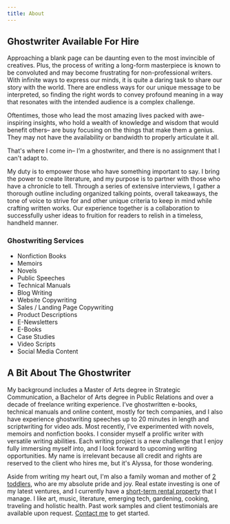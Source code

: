 ```yaml
---
title: About
---
```

## Ghostwriter Available For Hire

Approaching a blank page can be daunting even to the most invincible of creatives. Plus, the process of writing a long-form masterpiece is known to be convoluted and may become frustrating for non-professional writers. With infinite ways to express our minds, it is quite a daring task to share our story with the world. There are endless ways for our unique message to be interpreted, so finding the right words to convey profound meaning in a way that resonates with the intended audience is a complex challenge.

Oftentimes, those who lead the most amazing lives packed with awe-inspiring insights, who hold a wealth of knowledge and wisdom that would benefit others– are busy focusing on the things that make them a genius. They may not have the availability or bandwidth to properly articulate it all. 

That's where I come in– I’m a ghostwriter, and there is no assignment that I can't adapt to. 

My duty is to empower those who have something important to say. I bring the power to create literature, and my purpose is to partner with those who have a chronicle to tell. Through a series of extensive interviews, I gather a thorough outline including organized talking points, overall takeaways, the tone of voice to strive for and other unique criteria to keep in mind while crafting written works. Our experience together is a collaboration to successfully usher ideas to fruition for readers to relish in a timeless, handheld manner.

### **Ghostwriting Services**

* Nonfiction Books
* Memoirs
* Novels
* Public Speeches
* Technical Manuals
* Blog Writing
* Website Copywriting
* Sales / Landing Page Copywriting
* Product Descriptions
* E-Newsletters
* E-Books
* Case Studies
* Video Scripts
* Social Media Content

## A Bit About The Ghostwriter

My background includes a Master of Arts degree in Strategic Communication, a Bachelor of Arts degree in Public Relations and over a decade of freelance writing experience. I’ve ghostwritten e-books, technical manuals and online content, mostly for tech companies, and I also have experience ghostwriting speeches up to 20 minutes in length and scriptwriting for video ads. Most recently, I've experimented with novels, memoirs and nonfiction books. I consider myself a prolific writer with versatile writing abilities. Each writing project is a new challenge that I enjoy fully immersing myself into, and I look forward to upcoming writing opportunities. My name is irrelevant because all credit and rights are reserved to the client who hires me, but it's Alyssa, for those wondering.

Aside from writing my heart out, I'm also a family woman and mother of [2 toddlers](https://www.instagram.com/lexandruby/), who are my absolute pride and joy. Real estate investing is one of my latest ventures, and I currently have a [short-term rental property](http://marconirental.com/) that I manage. I like art, music, literature, emerging tech, gardening, cooking, traveling and holistic health. Past work samples and client testimonials are available upon request. [Contact me](https://alyssaleverenz.com/contact/) to get started.